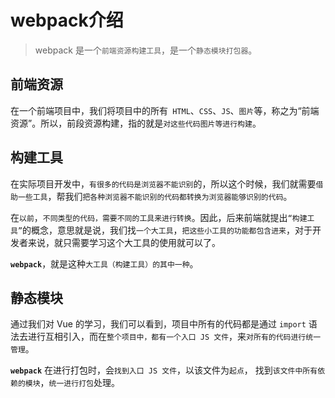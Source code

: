 # webpack介绍

> webpack 是一个`前端资源构建工具`，是一个`静态模块打包器`。

## 前端资源

在一个前端项目中，我们将项目中的所有` HTML`、`CSS`、`JS`、`图片`等，称之为“前端资源”。所以，前段资源构建，指的就是`对这些代码图片等进行构建`。

## 构建工具

在实际项目开发中，`有很多的代码是浏览器不能识别`的，所以这个时候，我们就需要`借助一些工具`，帮我们`把各种浏览器不能识别的代码都转换为浏览器能够识别的代码`。

在`以前`，`不同类型的代码，需要不同的工具来进行转换`。因此，后来前端就提出`“构建工具”`的概念，意思就是说，我们找`一个大工具`，`把这些小工具的功能都包含进来`，对于开发者来说，就只需要学习这个大工具的使用就可以了。

**`webpack`**，就是这种`大工具（构建工具）的其中一种`。

## 静态模块

通过我们对 Vue 的学习，我们可以看到，项目中所有的代码都是通过 `import` 语法去进行互相引入，而在`整个项目中，都有一个入口 JS 文件`，来`对所有的代码进行统一管理`。

**`webpack`** 在进行打包时，会`找到入口 JS 文件`，以该文件为`起点`， 找到`该文件中所有依赖的模块`，`统一进行打包`处理。